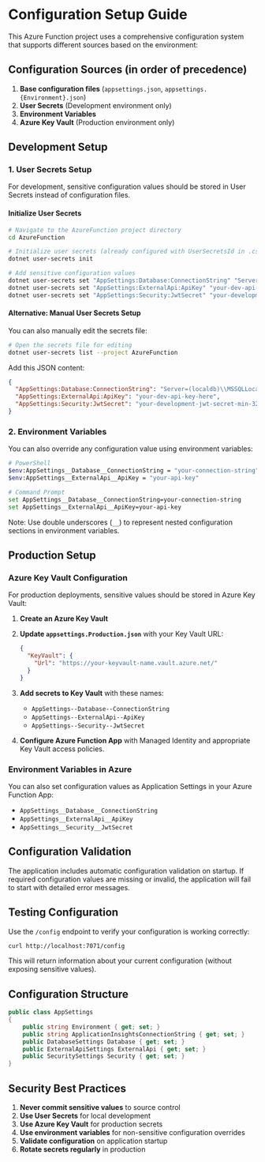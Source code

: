 # Configuration Setup Guide

This Azure Function project uses a comprehensive configuration system that supports different sources based on the environment:

## Configuration Sources (in order of precedence)

1. **Base configuration files** (`appsettings.json`, `appsettings.{Environment}.json`)
2. **User Secrets** (Development environment only)
3. **Environment Variables**
4. **Azure Key Vault** (Production environment only)

## Development Setup

### 1. User Secrets Setup

For development, sensitive configuration values should be stored in User Secrets instead of configuration files.

#### Initialize User Secrets

```bash
# Navigate to the AzureFunction project directory
cd AzureFunction

# Initialize user secrets (already configured with UserSecretsId in .csproj)
dotnet user-secrets init

# Add sensitive configuration values
dotnet user-secrets set "AppSettings:Database:ConnectionString" "Server=(localdb)\\MSSQLLocalDB;Database=AzureFunctionDev;Trusted_Connection=true"
dotnet user-secrets set "AppSettings:ExternalApi:ApiKey" "your-dev-api-key-here"
dotnet user-secrets set "AppSettings:Security:JwtSecret" "your-development-jwt-secret-min-32-chars"
```

#### Alternative: Manual User Secrets Setup

You can also manually edit the secrets file:

```bash
# Open the secrets file for editing
dotnet user-secrets list --project AzureFunction
```

Add this JSON content:

```json
{
  "AppSettings:Database:ConnectionString": "Server=(localdb)\\MSSQLLocalDB;Database=AzureFunctionDev;Trusted_Connection=true",
  "AppSettings:ExternalApi:ApiKey": "your-dev-api-key-here",
  "AppSettings:Security:JwtSecret": "your-development-jwt-secret-min-32-chars"
}
```

### 2. Environment Variables

You can also override any configuration value using environment variables:

```bash
# PowerShell
$env:AppSettings__Database__ConnectionString = "your-connection-string"
$env:AppSettings__ExternalApi__ApiKey = "your-api-key"

# Command Prompt
set AppSettings__Database__ConnectionString=your-connection-string
set AppSettings__ExternalApi__ApiKey=your-api-key
```

Note: Use double underscores (`__`) to represent nested configuration sections in environment variables.

## Production Setup

### Azure Key Vault Configuration

For production deployments, sensitive values should be stored in Azure Key Vault:

1. **Create an Azure Key Vault**
2. **Update `appsettings.Production.json`** with your Key Vault URL:

   ```json
   {
     "KeyVault": {
       "Url": "https://your-keyvault-name.vault.azure.net/"
     }
   }
   ```

3. **Add secrets to Key Vault** with these names:

   - `AppSettings--Database--ConnectionString`
   - `AppSettings--ExternalApi--ApiKey`
   - `AppSettings--Security--JwtSecret`

4. **Configure Azure Function App** with Managed Identity and appropriate Key Vault access policies.

### Environment Variables in Azure

You can also set configuration values as Application Settings in your Azure Function App:

- `AppSettings__Database__ConnectionString`
- `AppSettings__ExternalApi__ApiKey`
- `AppSettings__Security__JwtSecret`

## Configuration Validation

The application includes automatic configuration validation on startup. If required configuration values are missing or invalid, the application will fail to start with detailed error messages.

## Testing Configuration

Use the `/config` endpoint to verify your configuration is working correctly:

```bash
curl http://localhost:7071/config
```

This will return information about your current configuration (without exposing sensitive values).

## Configuration Structure

```csharp
public class AppSettings
{
    public string Environment { get; set; }
    public string ApplicationInsightsConnectionString { get; set; }
    public DatabaseSettings Database { get; set; }
    public ExternalApiSettings ExternalApi { get; set; }
    public SecuritySettings Security { get; set; }
}
```

## Security Best Practices

1. **Never commit sensitive values** to source control
2. **Use User Secrets** for local development
3. **Use Azure Key Vault** for production secrets
4. **Use environment variables** for non-sensitive configuration overrides
5. **Validate configuration** on application startup
6. **Rotate secrets regularly** in production
